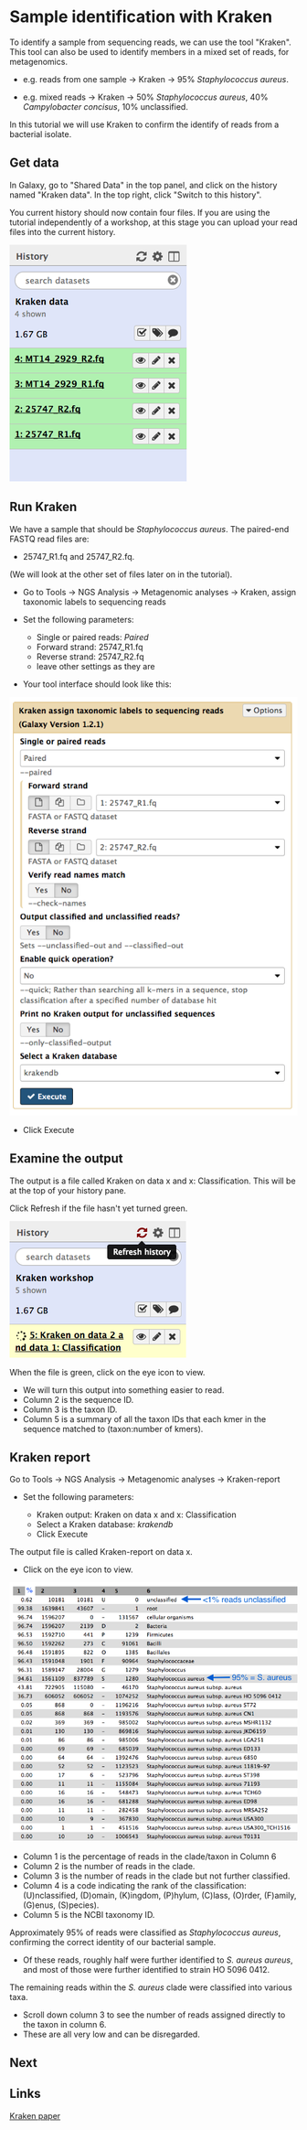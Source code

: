 # Sample identification with Kraken

To identify a sample from sequencing reads, we can use the tool "Kraken". This tool can also be used to identify members in a mixed set of reads, for metagenomics.

- e.g. reads from one sample &rarr; Kraken &rarr; 95% *Staphylococcus aureus*.

- e.g. mixed reads &rarr; Kraken &rarr; 50% *Staphylococcus aureus*, 40%  *Campylobacter concisus*, 10% unclassified.

<!-- - is this a proportion of reads?
- is proportion of reads a proxy for relative abundance?
(e.g. something might not sequence well - be truly abundant but rare in the sample) -->

In this tutorial we will use Kraken to confirm the identify of reads from a bacterial isolate.

## Get data

In Galaxy, go to "Shared Data" in the top panel, and click on the history named "Kraken data". In the top right, click "Switch to this history".

You current history should now contain four files. If you are using the tutorial independently of a workshop, at this stage you can upload your read files into the current history.

![galaxy history](images/files.png)

<!-- used ERR019289_1 and 2 from EBI. see public data tutorial.
rename and change datatypes. -- not working -->

## Run Kraken

We have a sample that should be *Staphylococcus aureus*. The paired-end FASTQ read files are:

- <fn>25747_R1.fq</fn> and <fn>25747_R2.fq</fn>.

(We will look at the other set of files later on in the tutorial).

- Go to <ss>Tools &rarr; NGS Analysis &rarr; Metagenomic analyses &rarr; Kraken, assign taxonomic labels to sequencing reads</ss>

- Set the following parameters:

    - <ss>Single or paired reads</ss>: *Paired*
    - <ss>Forward strand:</ss> <fn>25747_R1.fq</fn>
    - <ss>Reverse strand:</ss> <fn>25747_R2.fq</fn>
    - leave other settings as they are

- Your tool interface should look like this:

![tool interface](images/tool_interface.png)

-  Click <ss>Execute</ss>

<!-- ### How it works

Generally: compare sequence to database of known sequence identities.

In detail:

- uses k-mers (default k = 31)
- user to specify a library of genomes
- query database for each k-mer in a sequence
- summarize the hits for all the k-mers from a seq to give the ID
- if seq has no kmers in dbase, it is left unclassified.
-->

## Examine the output

The output is a file called <fn>Kraken on data x and x: Classification</fn>. This will be at the top of your history pane.

Click <ss>Refresh</ss> if the file hasn't yet turned green.

![refresh](images/refresh.png)

When the file is green, click on the eye icon to view.

- We will turn this output into something easier to read.
- Column 2 is the sequence ID.
- Column 3 is the taxon ID.
- Column 5 is a summary of all the taxon IDs that each kmer in the sequence matched to (taxon:number of kmers).  


<!-- Output Format

Each sequence classified by Kraken results in a single line of output. Output lines contain five tab-delimited fields; from left to right, they are:

1. "C"/"U": one letter code indicating that the sequence was either classified or unclassified.
2. The sequence ID, obtained from the FASTA/FASTQ header.
3. The taxonomy ID Kraken used to label the sequence; this is 0 if the sequence is unclassified.
4. The length of the sequence in bp.
5. A space-delimited list indicating the LCA mapping of each k-mer in the sequence. For example, "562:13 561:4 A:31 0:1 562:3" would indicate that:
        a) the first 13 k-mers mapped to taxonomy ID #562
        b) the next 4 k-mers mapped to taxonomy ID #561
        c) the next 31 k-mers contained an ambiguous nucleotide
        d) the next k-mer was not in the database
        e) the last 3 k-mers mapped to taxonomy ID #562
-->

## Kraken report

Go to <ss>Tools &rarr; NGS Analysis &rarr; Metagenomic analyses &rarr; Kraken-report</ss>

- Set the following parameters:

    - <ss>Kraken output</ss>: <fn>Kraken on data x and x: Classification</fn>
    - <ss>Select a Kraken database</ss>: *krakendb*
    -  Click <ss>Execute</ss>


The output file is called <fn>Kraken-report on data x</fn>.

- Click on the eye icon to view.

![kraken report](images/kraken_output.png)

- Column 1 is the percentage of reads in the clade/taxon in Column 6
- Column 2 is the number of reads in the clade.
- Column 3 is the number of reads in the clade but not further classified.
- Column 4 is a code indicating the rank of the classification: (U)nclassified, (D)omain, (K)ingdom, (P)hylum, (C)lass, (O)rder, (F)amily, (G)enus, (S)pecies).
- Column 5 is the NCBI taxonomy ID.

Approximately 95% of reads were classified as *Staphylococcus aureus*, confirming the correct identity of our bacterial sample.

- Of these reads, roughly half were further identified to *S. aureus aureus*, and most of those were further identified to strain HO 5096 0412.

The remaining reads within the *S. aureus* clade were classified into various taxa.

- Scroll down column 3 to see the number of reads assigned directly to the taxon in column 6.
- These are all very low and can be disregarded.

<!-- Output

The output of kraken-report is tab-delimited, with one line per taxon. The fields of the output, from left-to-right, are as follows:

1. Percentage of reads covered by the clade rooted at this taxon
2. Number of reads covered by the clade rooted at this taxon
3. Number of reads assigned directly to this taxon
4. A rank code, indicating (U)nclassified, (D)omain, (K)ingdom, (P)hylum, (C)lass, (O)rder, (F)amily, (G)enus, or (S)pecies. All other ranks are simply filled with a dash.
5. NCBI taxonomy ID
6. Indented scientific name -->

## Next



## Links

[Kraken paper](https://genomebiology.biomedcentral.com/articles/10.1186/gb-2014-15-3-r46)

